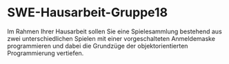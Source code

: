 # SWE-Hausarbeit-Gruppe18
Im Rahmen Ihrer Hausarbeit sollen Sie eine Spielesammlung bestehend aus zwei unterschiedlichen Spielen mit einer vorgeschalteten Anmeldemaske programmieren und dabei die Grundzüge der objektorientierten Programmierung vertiefen.
